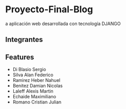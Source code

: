 # Proyecto-Final-Blog
a aplicación web desarrollada con tecnología DJANGO


## Integrantes
## Features

- Di Blasio Sergio
- Silva Alan Federico
- Ramirez Heber Nahuel
- Benitez Damian Nicolas
- Laleff Alexis Martin
- Echaide Maximiliano
- Romano Cristian Julian
